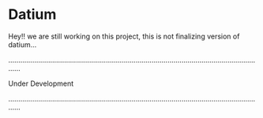 # Datium


Hey!! we are still working on this project, this is not finalizing version of datium...


..................................................................................................................................


Under Development


..................................................................................................................................
